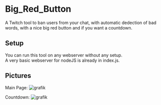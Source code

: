 # Big_Red_Button
 
A Twitch tool to ban users from your chat, with automatic dedection of bad words, with a nice big red button and if you want a countdown.

## Setup

You can run this tool on any webserver without any setup.  
A very basic webserver for nodeJS is already in index.js.  

## Pictures
Main Page:
![grafik](https://user-images.githubusercontent.com/35345288/147798303-2dad7062-cf5e-4be6-bb2f-f5d6225169fb.png)


Countdown:
![grafik](https://user-images.githubusercontent.com/35345288/147798275-d699ca75-3a13-46b1-abd2-1adffe142860.png)
